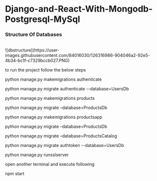 # Django-and-React-With-Mongodb-Postgresql-MySql

<h3>Structure Of Databases</h3>
<br/>
![dbstructure](https://user-images.githubusercontent.com/84016030/126316986-904046a2-92e5-4b34-bc1f-c7329bccb027.PNG)

to run the project follow the below steps

python manage.py makemigrations authenticate

python manage.py migrate authenticate --database=UsersDb

python manage.py makemigrations products 

python manage.py migrate –database=ProductsDb

python manage.py makemigrations productsapp

python manage.py migrate –database=ProductsDb

python manage.py migrate –database=ProductsCatalog

python manage.py migrate authtoken --database=UsersDb

python manage.py runsslserver

open another terminal and execute following 

npm start

